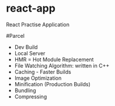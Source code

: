 # react-app
React Practise Application

#Parcel
- Dev Build
- Local Server
- HMR = Hot Module Replacement
- File Watching Algorithm: written in C++
- Caching - Faster Builds
- Image Optimization 
- Minification (Production Builds)
- Bundling
- Compressing
